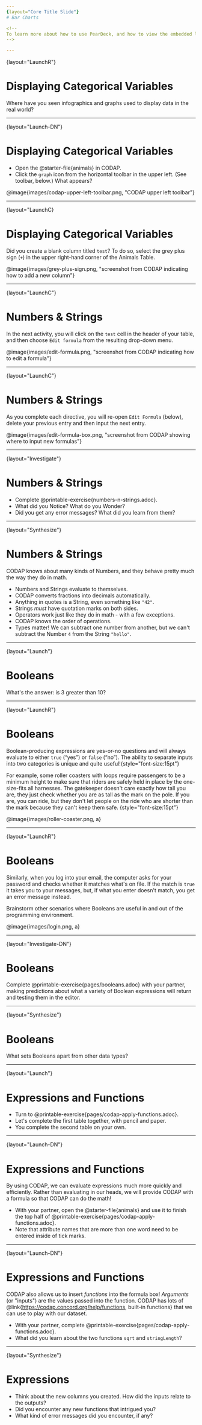 ```yaml
---
{layout="Core Title Slide"} 
# Bar Charts  

<!--
To learn more about how to use PearDeck, and how to view the embedded links on these slides without going into present mode visit https://help.peardeck.com/en
-->

---
```

{layout="LaunchR"}
# Displaying Categorical Variables

Where have you seen infographics and graphs used to display data in the real world?

---
{layout="Launch-DN"}
# Displaying Categorical Variables

- Open the @starter-file{animals} in CODAP.
- Click the `graph` icon from the horizontal toolbar in the upper left. (See toolbar, below.) What appears?

@image{images/codap-upper-left-toolbar.png, "CODAP upper left toolbar"}

---
{layout="LaunchC}
# Displaying Categorical Variables

Did you create a blank column titled `test`? To do so, select the grey plus sign (`+`) in the upper right-hand corner of the Animals Table. 

@image{images/grey-plus-sign.png, "screenshot from CODAP indicating how to add a new column"}

---
{layout="LaunchC"}
# Numbers & Strings

In the next activity, you will click on the `test` cell in the header of your table, and then choose `Edit formula` from the resulting drop-down menu.

@image{images/edit-formula.png, "screenshot from CODAP indicating how to edit a formula"}

---
{layout="LaunchC"}
# Numbers & Strings

As you complete each directive, you will re-open `Edit Formula` (below), delete your previous entry and then input the next entry.

@image{images/edit-formula-box.png, "screenshot from CODAP showing where to input new formulas"}

---
{layout="Investigate"}
# Numbers & Strings

- Complete @printable-exercise{numbers-n-strings.adoc}.
- What did you Notice? What do you Wonder?
- Did you get any error messages? What did you learn from them? 

---
{layout="Synthesize"}
# Numbers & Strings

CODAP knows about many kinds of Numbers, and they behave pretty much the way they do in math. 

- Numbers and Strings evaluate to themselves.
- CODAP converts fractions into decimals automatically.
- Anything in quotes is a String, even something like `"42"`.
- Strings _must_ have quotation marks on both sides.
- Operators work just like they do in math - with a few exceptions. 
- CODAP knows the order of operations.
- Types matter! We can subtract one number from another, but we can't subtract the Number `4` from the String `"hello"`.


<!--Error messages are a way for CODAP to explain what went wrong, and are a helpful way of finding mistakes. Emphasize how useful they can be, and why students should read those messages out loud before asking for help.
-->

---
{layout="Launch"}
# Booleans 

What's the answer: is 3 greater than 10?

---
{layout="LaunchR"}
# Booleans

Boolean-producing expressions are yes-or-no questions and will always evaluate to either `true` (“yes”) or `false` (“no”).  The ability to separate inputs into two categories is unique and quite useful!{style="font-size:15pt"} 

For example, some roller coasters with loops require passengers to be a minimum height to make sure that riders are safely held in place by the one-size-fits all harnesses. The gatekeeper doesn't care exactly how tall you are, they just check whether you are as tall as the mark on the pole. If you are, you can ride, but they don't let people on the ride who are shorter than the mark because they can't keep them safe. {style="font-size:15pt"}  

@image{images/roller-coaster.png, a}

--- 
{layout="LaunchR"}
# Booleans

Similarly, when you log into your email, the computer asks for your password and checks whether it matches what's on file. If the match is `true` it takes you to your messages, but, if what you enter doesn't match, you get an error message instead.

Brainstorm other scenarios where Booleans are useful in and out of the programming environment.

@image{images/login.png, a}

---
{layout="Investigate-DN"}
# Booleans

Complete @printable-exercise{pages/booleans.adoc} with your partner, making predictions about what a variety of Boolean expressions will return and testing them in the editor.

---
{layout="Synthesize"}
# Booleans

What sets Booleans apart from other data types?


---
{layout="Launch"}
# Expressions and Functions

- Turn to @printable-exercise{pages/codap-apply-functions.adoc}.
- Let's complete the first table together, with pencil and paper.
- You complete the second table on your own.

---
{layout="Launch-DN"}
# Expressions and Functions

 By using CODAP, we can evaluate expressions much more quickly and efficiently. Rather than evaluating in our heads, we will provide CODAP with a formula so that CODAP can do the math!

- With your partner, open the @starter-file{animals} and use it to finish the top half of @printable-exercise{pages/codap-apply-functions.adoc}.
- Note that attribute names that are more than one word need to be entered inside of tick marks.

---
{layout="Launch-DN"}
# Expressions and Functions

CODAP also allows us to insert _functions_ into the formula box! *Arguments* (or "inputs") are the values passed into the function. CODAP has lots of @link{https://codap.concord.org/help/functions, built-in functions} that we can use to play with our dataset.

- With your partner, complete @printable-exercise{pages/codap-apply-functions.adoc}.
- What did you learn about the two functions `sqrt` and `stringLength`?

---
{layout="Synthesize"}
# Expressions

- Think about the new columns you created. How did the inputs relate to the outputs?
- Did you encounter any new functions that intrigued you?
- What kind of error messages did you encounter, if any?